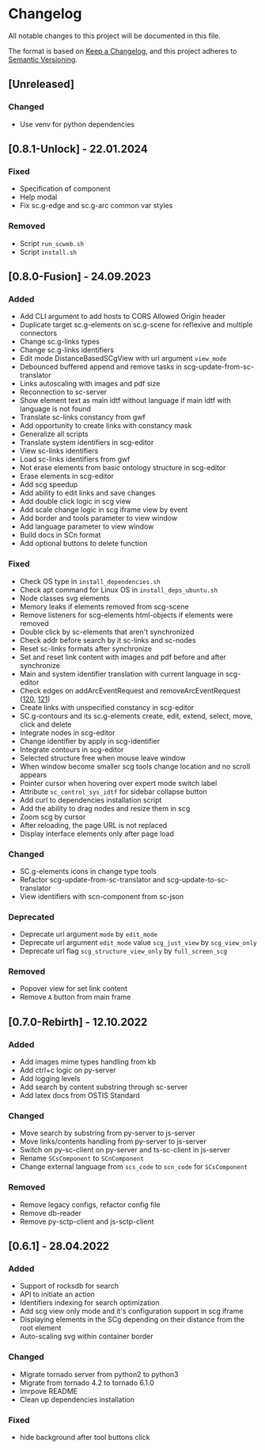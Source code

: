# Changelog
All notable changes to this project will be documented in this file.

The format is based on [Keep a Changelog](https://keepachangelog.com/en/1.0.0/),
and this project adheres to [Semantic Versioning](https://semver.org/spec/v2.0.0.html).

## [Unreleased]

### Changed

- Use venv for python dependencies

## [0.8.1-Unlock] - 22.01.2024

### Fixed

- Specification of component
- Help modal
- Fix sc.g-edge and sc.g-arc common var styles

### Removed

- Script `run_scweb.sh`
- Script `install.sh`

## [0.8.0-Fusion] - 24.09.2023

### Added

- Add CLI argument to add hosts to CORS Allowed Origin header  
- Duplicate target sc.g-elements on sc.g-scene for reflexive and multiple connectors
- Change sc.g-links types
- Change sc.g-links identifiers
- Edit mode DistanceBasedSCgView with url argument `view_mode`
- Debounced buffered append and remove tasks in scg-update-from-sc-translator
- Links autoscaling with images and pdf size
- Reconnection to sc-server
- Show element text as main idtf without language if main idtf with language is not found
- Translate sc-links constancy from gwf
- Add opportunity to create links with constancy mask
- Generalize all scripts
- Translate system identifiers in scg-editor
- View sc-links identifiers
- Load sc-links identifiers from gwf
- Not erase elements from basic ontology structure in scg-editor
- Erase elements in scg-editor
- Add scg speedup
- Add ability to edit links and save changes
- Add double click logic in scg view
- Add scale change logic in scg iframe view by event
- Add border and tools parameter to view window
- Add language parameter to view window
- Build docs in SCn format
- Add optional buttons to delete function

### Fixed

- Check OS type in `install_dependencies.sh`
- Check apt command for Linux OS in `install_deps_ubuntu.sh`
- Node classes svg elements
- Memory leaks if elements removed from scg-scene
- Remove listeners for scg-elements html-objects if elements were removed
- Double click by sc-elements that aren't synchronized
- Check addr before search by it sc-links and sc-nodes
- Reset sc-links formats after synchronize
- Set and reset link content with images and pdf before and after synchronize
- Main and system identifier translation with current language in scg-editor
- Check edges on addArcEventRequest and removeArcEventRequest ([120](https://github.com/ostis-ai/sc-web/issues/120), [121](https://github.com/ostis-ai/sc-web/issues/121))
- Create links with unspecified constancy in scg-editor
- SC.g-contours and its sc.g-elements create, edit, extend, select, move, click and delete
- Integrate nodes in scg-editor
- Change identifier by apply in scg-identifier
- Integrate contours in scg-editor
- Selected structure free when mouse leave window
- When window become smaller scg tools change location and no scroll appears
- Pointer cursor when hovering over expert mode switch label
- Attribute `sc_control_sys_idtf` for sidebar collapse button
- Add curl to dependencies installation script
- Add the ability to drag nodes and resize them in scg
- Zoom scg by cursor
- After reloading, the page URL is not replaced
- Display interface elements only after page load

### Changed

- SC.g-elements icons in change type tools
- Refactor scg-update-from-sc-translator and scg-update-to-sc-translator
- View identifiers with scn-component from sc-json

### Deprecated

- Deprecate url argument `mode` by `edit_mode`
- Deprecate url argument `edit_mode` value `scg_just_view` by `scg_view_only`
- Deprecate url flag `scg_structure_view_only` by `full_screen_scg`

### Removed

- Popover view for set link content
- Remove `A` button from main frame

## [0.7.0-Rebirth] - 12.10.2022

### Added

- Add images mime types handling from kb
- Add ctrl+c logic on py-server
- Add logging levels
- Add search by content substring through sc-server
- Add latex docs from OSTIS Standard

### Changed

- Move search by substring from py-server to js-server
- Move links/contents handling from py-server to js-server
- Switch on py-sc-client on py-server and ts-sc-client in js-server
- Rename `SCsComponent` to `SCnComponent`
- Change external language from `scs_code` to `scn_code` for `SCsComponent`

### Removed

- Remove legacy configs, refactor config file
- Remove db-reader
- Remove py-sctp-client and js-sctp-client

## [0.6.1] - 28.04.2022

### Added

- Support of rocksdb for search
- API to initiate an action
- Identifiers indexing for search optimization
- Add scg view only mode and it's configuration support in scg iframe
- Displaying elements in the SCg depending on their distance from the root element
- Auto-scaling svg within container border

### Changed

- Migrate tornado server from python2 to python3
- Migrate from tornado 4.2 to tornado 6.1.0
- Imrpove README
- Clean up dependencies installation

### Fixed

- hide background after tool buttons click
